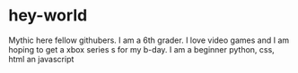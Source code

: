 # hey-world
Mythic here fellow githubers.
I am a 6th grader. 
I love video games and I am hoping to get a xbox series s for my b-day. 
I am a beginner python, css, html an javascript
